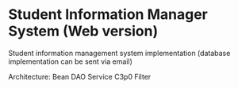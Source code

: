 # Student Information Manager System (Web version)
Student information management system implementation (database implementation can be sent via email)

Architecture: Bean DAO Service C3p0 Filter 
